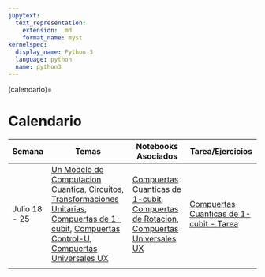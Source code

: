 ```yaml
---
jupytext:
  text_representation:
    extension: .md
    format_name: myst
kernelspec:
  display_name: Python 3
  language: python
  name: python3
---
```


(calendario)=

# Calendario

| Semana          | Temas       |   Notebooks Asociados   |   Tarea/Ejercicios |
| ---             | ----------- |  ---------------------- | -----------------  |
| Julio 18 - 25   |[Un Modelo de Computacion Cuantica](./circuitos_cuanticos.md), [Circuitos](./circuitos_cuanticos/circuitos.md), [Transformaciones Unitarias](./circuitos_cuanticos/transformaciones.md), [Compuertas de 1-cubit](./circuitos_cuanticos/un_cubit.md), [Compuertas Control-U](./circuitos_cuanticos/compuertas_control.md), [Compuertas Universales UX](./circuitos_cuanticos/compuertas_universales.md) | [Compuertas Cuanticas de 1-cubit](https://github.com/delgadoandrea/NotebooksIntroALaQC/blob/main/Compuertasde1-Cubit_2.ipynb), [Compuertas de Rotacion](https://github.com/delgadoandrea/NotebooksIntroALaQC/blob/main/compuertas_rotacion.ipynb), [Compuertas Universales UX](https://github.com/delgadoandrea/NotebooksIntroALaQC/blob/main/compuertas_universales.ipynb)|[Compuertas Cuanticas de 1-cubit - Tarea](https://github.com/delgadoandrea/NotebooksIntroALaQC/blob/main/Compuertasde1-Cubit.ipynb)|
|                 |             |                         |                    |